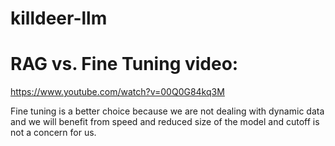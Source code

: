# killdeer-llm

# RAG vs. Fine Tuning video:
https://www.youtube.com/watch?v=00Q0G84kq3M 

Fine tuning is a better choice because we are not dealing with dynamic data and we will benefit from speed and reduced size of the model and cutoff is not a concern for us.
